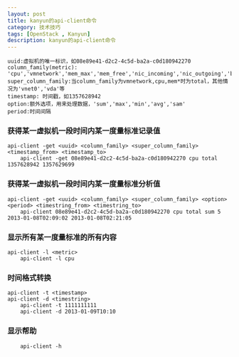 ```yaml
---
layout: post
title: kanyun的api-client命令
category: 技术技巧
tags: [OpenStack , Kanyun]
description: kanyun的api-client命令
---
```


    uuid:虚拟机的唯一标识，如08e89e41-d2c2-4c5d-ba2a-c0d180942270
    column_family(metric): 'cpu','vmnetwork','mem_max','mem_free','nic_incoming','nic_outgoing','blk_read','blk_write'
    super_column_family:当column_family为vmnetwork,cpu,mem*时为total，其他情况为'vnet0','vda'等
    timestamp: 时间戳，如1357628942
    option:额外选项，用来处理数据，'sum','max','min','avg','sam'
    period:时间间隔    

### 获得某一虚拟机一段时间内某一度量标准记录值

    api-client -get <uuid> <column_family> <super_column_family> <timestamp_from> <timestamp_to>
        api-client -get 08e89e41-d2c2-4c5d-ba2a-c0d180942270 cpu total 1357628942 1357629699

### 获得某一虚拟机一段时间内某一度量标准分析值

    api-client -get <uuid> <column_family> <super_column_family> <option> <period> <timestring_from> <timestring_to>
        api-client 08e89e41-d2c2-4c5d-ba2a-c0d180942270 cpu total sum 5 2013-01-08T02:09:02 2013-01-08T02:21:05

### 显示所有某一度量标准的所有内容

    api-client -l <metric>
        api-client -l cpu

### 时间格式转换

    api-client -t <timestamp>
    api-client -d <timestring>
        api-client -t 1111111111
        api-client -d 2013-01-09T10:10

### 显示帮助

        api-client -h

